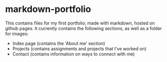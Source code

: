 # markdown-portfolio

<p>This contains files for my first portfolio; made with markdown, hosted on github pages. It currently contains the following sections, as well as a folder for images:</p>

- Index page (contains the 'About me' section)
- Projects (contains assignments and projects that I've worked on)
- Contact (contains information on ways to connect with me)
